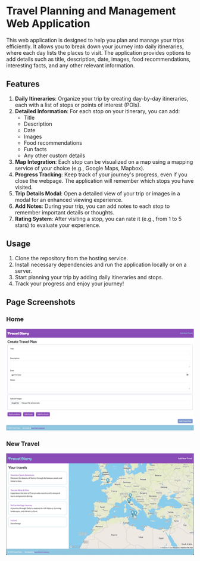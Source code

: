 # Travel Planning and Management Web Application

This web application is designed to help you plan and manage your trips efficiently. It allows you to break down your journey into daily itineraries, where each day lists the places to visit. The application provides options to add details such as title, description, date, images, food recommendations, interesting facts, and any other relevant information.

## Features

1. **Daily Itineraries**: Organize your trip by creating day-by-day itineraries, each with a list of stops or points of interest (POIs).
2. **Detailed Information**: For each stop on your itinerary, you can add:
   - Title
   - Description
   - Date
   - Images
   - Food recommendations
   - Fun facts
   - Any other custom details
3. **Map Integration**: Each stop can be visualized on a map using a mapping service of your choice (e.g., Google Maps, Mapbox).
4. **Progress Tracking**: Keep track of your journey's progress, even if you close the webpage. The application will remember which stops you have visited.
5. **Trip Details Modal**: Open a detailed view of your trip or images in a modal for an enhanced viewing experience.
6. **Add Notes**: During your trip, you can add notes to each stop to remember important details or thoughts.
7. **Rating System**: After visiting a stop, you can rate it (e.g., from 1 to 5 stars) to evaluate your experience.


## Usage

1. Clone the repository from the hosting service.
2. Install necessary dependencies and run the application locally or on a server.
3. Start planning your trip by adding daily itineraries and stops.
4. Track your progress and enjoy your journey!


## Page Screenshots

### Home

![Home Page](./src/assets/img/screen_1.png)

### New Travel

![New Travel Page](./src/assets/img/screen_2.png)

